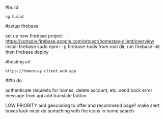 #build

    ng build

#setup firebase

set up new firebase project https://console.firebase.google.com/project/homestay-client/overview
install firebase 
    sudo npm i -g firebase-tools
from root dir, run 
    firebase init
then
    firebase deploy

#hosting url

    https://homestay-client.web.app

##to do

authenticate requests for homes, delete account,  etc.
send back error message from api
add translate button


LOW PRIORITY
add geocoding to offer and recommend page?
make alert boxes look nicer
do something with the icons in home search

